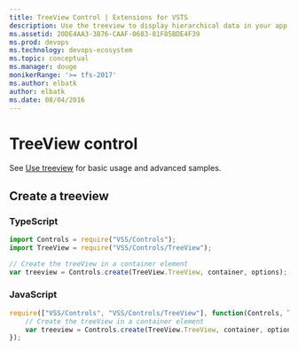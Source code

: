 ```yaml
---
title: TreeView Control | Extensions for VSTS
description: Use the treeview to display hierarchical data in your app for VSTS.
ms.assetid: 20DE4AA3-3B76-CAAF-0683-81F85BDE4F39
ms.prod: devops
ms.technology: devops-ecosystem
ms.topic: conceptual
ms.manager: douge
monikerRange: '>= tfs-2017'
ms.author: elbatk
author: elbatk
ms.date: 08/04/2016
---
```


# TreeView control

See [Use treeview](../../../develop/ui-controls/treeviewo.md) for basic usage and advanced samples.

## Create a treeview

### TypeScript
``` javascript
import Controls = require("VSS/Controls");
import TreeView = require("VSS/Controls/TreeView");

// Create the treeView in a container element
var treeview = Controls.create(TreeView.TreeView, container, options);
```

### JavaScript
``` javascript
require(["VSS/Controls", "VSS/Controls/TreeView"], function(Controls, TreeView) {
    // Create the treeView in a container element
    var treeview = Controls.create(TreeView.TreeView, container, options);
});
```
